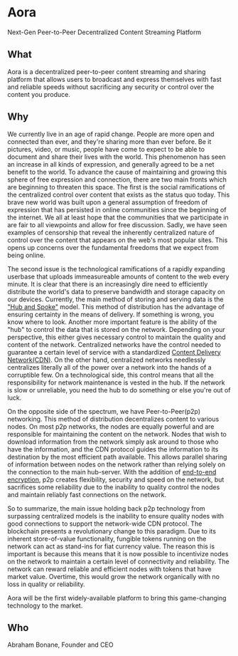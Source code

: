 # Aora
Next-Gen Peer-to-Peer Decentralized Content Streaming Platform

## What

Aora is a decentralized peer-to-peer content streaming and sharing platform that
allows users to broadcast and express themselves with fast and reliable speeds
without sacrificing any security or control over the content you produce.

## Why

We currently live in an age of rapid change. People are more open and connected
than ever, and they're sharing more than ever before. Be it pictures, video,
or music, people have come to expect to be able to document and share their
lives with the world. This phenomenon has seen an increase in all kinds of
expression, and generally agreed to be a net benefit to the world. To advance
the cause of maintaining and growing this sphere of free expression and
connection, there are two main fronts which are beginning to threaten this
space. The first is the social ramifications of the centralized control over
content that exists as the status quo today. This brave
new world was built upon a general assumption of freedom of expression that has
persisted in online communities since the beginning of the internet. We all
at least hope that the communities that we participate in are fair to all
viewpoints and allow for free discussion. Sadly, we have seen examples of
censorship that reveal the inherently centralized nature of control over the
content that appears on the web's most popular sites. This opens up concerns
over the fundamental freedoms that we expect from being online.

The second issue is the technological ramifications of a rapidly expanding
userbase that uploads immeasureable amounts of content to the web every minute.
It is clear that there is an increasingly dire need to efficiently distribute
the world's data to preserve bandwidth and storage capacity on our devices.
Currently, the main method of storing and serving data is the ["Hub and Spoke"](https://en.wikipedia.org/wiki/Spoke%E2%80%93hub_distribution_paradigm)
model. This method of distribution has the advantage of ensuring certainty in
the means of delivery. If something is wrong, you know where to look. Another
more important feature is the ability of the "hub" to control the data that is
stored on the network. Depending on your perspective, this either gives
necessary control to maintain the quality and content of the network.
Centralized networks have the control needed to guarantee a certain level of
service with a standardized [Content Delivery Network(CDN)](https://en.wikipedia.org/wiki/Content_delivery_network). On the
other hand, centralized networks needlessly centralizes literally all of the
power over a network into the hands of a corruptible few. On a technological
side, this control means that all the responsibility for network maintenance is
vested in the hub. If the network is slow or unreliable, you need the hub to do
something or else you're out of luck.

On the opposite side of the spectrum, we have Peer-to-Peer(p2p) networking. This
method of distribution decentralizes content to various nodes. On most p2p
networks, the nodes are equally powerful and are responsible for maintaining the
content on the network. Nodes that wish to download information from the network
simply ask around to those who have the information, and the CDN protocol guides
the information to its destination by the most efficient path available. This
allows parallel sharing of information between nodes on the network rather than
relying solely on the connection to the main hub-server. With the addition of
[end-to-end encryption](https://en.wikipedia.org/wiki/End-to-end_encryption),
p2p creates flexibility, security and speed on the network, but sacrifices some
reliability due to the inability to quality control the nodes and maintain
reliably fast connections on the network.

So to summarize, the main issue holding back p2p technology from surpassing
centralized models is the inability to ensure quality nodes with good
connections to support the network-wide CDN protocol. The blockchain presents a 
revolutionary change to this paradigm. Due to its inherent store-of-value
functionality, fungible tokens running on the network can act as stand-ins for
fiat currency value. The reason this is important is because this means that it
is now possible to incentivize nodes on the network to maintain a certain level
of connectivity and reliability. The network can reward reliable and efficient
nodes with tokens that have market value. Overtime, this would grow the network
organically with no loss in quality or reliability.

Aora will be the first widely-available platform to bring this game-changing
technology to the market.

## Who

Abraham Bonane, Founder and CEO
